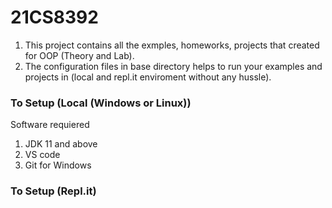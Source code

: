 # 21CS8392

1. This project contains all the exmples, homeworks, projects that created for OOP (Theory and Lab).
2. The configuration files in base directory helps to run your examples and projects in (local and repl.it enviroment without any hussle).

### To Setup (Local (Windows or Linux))

Software requiered

1. JDK 11 and above
2. VS code
3. Git for Windows

### To Setup (Repl.it)
